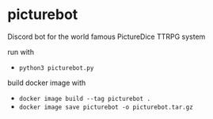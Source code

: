 # picturebot
Discord bot for the world famous PictureDice TTRPG system



run with
- `python3 picturebot.py`

build docker image with
- `docker image build --tag picturebot .`
- `docker image save picturebot -o picturebot.tar.gz`
